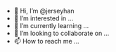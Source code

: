 - 👋 Hi, I’m @jerseyhan
- 👀 I’m interested in ...
- 🌱 I’m currently learning ...
- 💞️ I’m looking to collaborate on ...
- 📫 How to reach me ...

<!---
jerseyhan/jerseyhan is a ✨ special ✨ repository because its `README.md` (this file) appears on your GitHub profile.
You can click the Preview link to take a look at your changes.
--->
